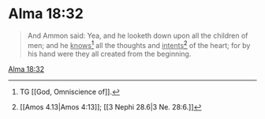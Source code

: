 # Alma 18:32

> And Ammon said: Yea, and he looketh down upon all the children of men; and he <u>knows</u>[^a] all the thoughts and <u>intents</u>[^b] of the heart; for by his hand were they all created from the beginning.

[Alma 18:32](https://www.churchofjesuschrist.org/study/scriptures/bofm/alma/18?lang=eng&id=p32#p32)


[^a]: TG [[God, Omniscience of]].
[^b]: [[Amos 4.13|Amos 4:13]]; [[3 Nephi 28.6|3 Ne. 28:6.]]
